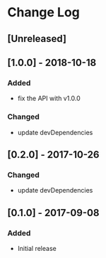 # Change Log

## [Unreleased]

## [1.0.0] - 2018-10-18
### Added
- fix the API with v1.0.0
### Changed
- update devDependencies

## [0.2.0] - 2017-10-26
### Changed
- update devDependencies

## [0.1.0] - 2017-09-08
### Added
- Initial release
